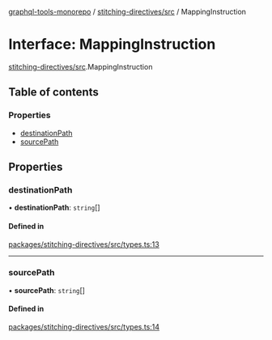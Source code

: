 [graphql-tools-monorepo](../README) /
[stitching-directives/src](../modules/stitching_directives_src) / MappingInstruction

# Interface: MappingInstruction

[stitching-directives/src](../modules/stitching_directives_src).MappingInstruction

## Table of contents

### Properties

- [destinationPath](stitching_directives_src.MappingInstruction#destinationpath)
- [sourcePath](stitching_directives_src.MappingInstruction#sourcepath)

## Properties

### destinationPath

• **destinationPath**: `string`[]

#### Defined in

[packages/stitching-directives/src/types.ts:13](https://github.com/ardatan/graphql-tools/blob/master/packages/stitching-directives/src/types.ts#L13)

---

### sourcePath

• **sourcePath**: `string`[]

#### Defined in

[packages/stitching-directives/src/types.ts:14](https://github.com/ardatan/graphql-tools/blob/master/packages/stitching-directives/src/types.ts#L14)

